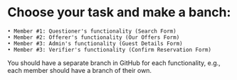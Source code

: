 # Choose your task and make a banch:
    
    • Member #1: Questioner's functionality (Search Form) 
    • Member #2: Offerer's functionality (Our Offers Form)
    • Member #3: Admin's functionality (Guest Details Form)
    • Member #3: Verifier's functionality (Confirm Reservation Form)
You should have a separate branch in GitHub for each functionality, e.g., each member should have a branch of their own.
